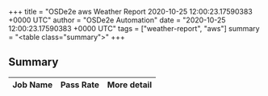 +++
title = "OSDe2e aws Weather Report 2020-10-25 12:00:23.17590383 +0000 UTC"
author = "OSDe2e Automation"
date = "2020-10-25 12:00:23.17590383 +0000 UTC"
tags = ["weather-report", "aws"]
summary = "<table class=\"summary\"></table>"
+++
## Summary

| Job Name | Pass Rate | More detail |
|----------|-----------|-------------|



